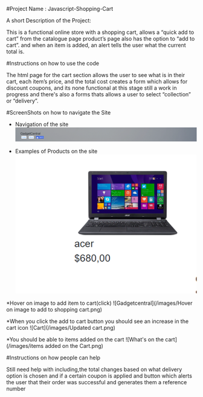 #Project Name : Javascript-Shopping-Cart

A short Description of the Project:

This is a functional online store with a shopping cart, allows a “quick add to cart” from the catalogue page product’s page also has the option to “add to cart”.
and when an item is added, an alert tells the user what the current total
is.

#Instructions on how to use the code

The html page for the cart section allows the user to see
what is in their cart, each item’s price, and the total cost creates a form which allows for discount coupons, and its none functional at this stage still a work in progress and there's also a forms thats allows a user to select “collection” or “delivery”.

#ScreenShots on how to navigate the Site

* Navigation of the site
![Gadgetcentral](/images/Navigation.png)


* Examples of Products on the site
![Gadgetcentral](/images/Products.png)


*Hover on image to add item to cart(click)
![Gadgetcentral](/images/Hover on image to add to shopping cart.png)

*When you click the add to cart button you should see an increase in the cart icon
![Cart](/images/Updated cart.png)

*You should be able to items added on the cart
![What's on the cart](/images/items added on the Cart.png)




#Instructions on how people can help

Still need help with  including,the total changes based on what delivery option is chosen and if a certain coupon is applied and button which alerts the user that their order was successful and generates them a reference number 
